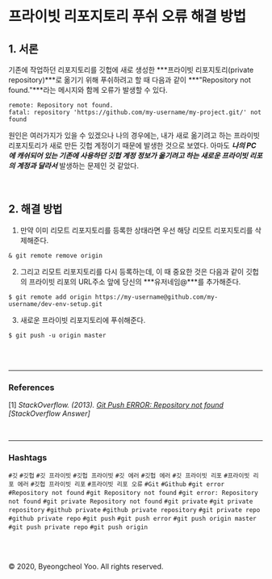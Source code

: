 # 프라이빗 리포지토리 푸쉬 오류 해결 방법

## 1. 서론

기존에 작업하던 리포지토리를 깃헙에 새로 생성한 ***프라이빗 리포지토리(private repository)***로 옮기기 위해 푸쉬하려고 할 때 다음과 같이 ***\"Repository not found.\"***라는 메시지와 함께 오류가 발생할 수 있다.

```
remote: Repository not found.
fatal: repository 'https://github.com/my-username/my-project.git/' not found
```

원인은 여러가지가 있을 수 있겠으나 나의 경우에는, 내가 새로 옮기려고 하는 프라이빗 리포지토리가 새로 만든 깃헙 계정이기 때문에 발생한 것으로 보였다. 아마도 ***나의 PC에 캐쉬되어 있는 기존에 사용하던 깃헙 계정 정보가 옮기려고 하는 새로운 프라이빗 리포의 계정과 달라서*** 발생하는 문제인 것 같았다.

<br/>

## 2. 해결 방법

1) 만약 이미 리모트 리포지토리를 등록한 상태라면 우선 해당 리모트 리포지토리를 삭제해준다.

```console
& git remote remove origin
```

2) 그리고 리모트 리포지토리를 다시 등록하는데, 이 때 중요한 것은 다음과 같이 깃헙의 프라이빗 리포의 URL주소 앞에 당신의 ***유저네임@***를 추가해준다.

```console
$ git remote add origin https://my-username@github.com/my-username/dev-env-setup.git
```

3) 새로운 프라이빗 리포지토리에 푸쉬해준다.

```console
$ git push -u origin master
```

<br/>

<br/>

---

### References

\[1\] *StackOverflow. (2013). [Git Push ERROR: Repository not found](https://stackoverflow.com/questions/10116373/git-push-error-repository-not-found) [StackOverflow Answer]*

<br/>

---

### Hashtags

`#깃` `#깃헙` `#깃 프라이빗` `#깃헙 프라이빗` `#깃 에러` `#깃헙 에러` `#깃 프라이빗 리포` `#프라이빗 리포 에러` `#깃헙 프라이빗 리포` `#프라이빗 리포 오류` `#Git` `#Github` `#git error` `#Repository not found` `#git Repository not found` `#git error: Repository not found` `#git private Repository not found` `#git private` `#git private repository` `#github private` `#github private repository` `#git private repo` `#github private repo` `#git push` `#git push error` `#git push origin master` `#git push private repo` `#git push origin`

<br/>

<br/>

© 2020, Byeongcheol Yoo. All rights reserved.
